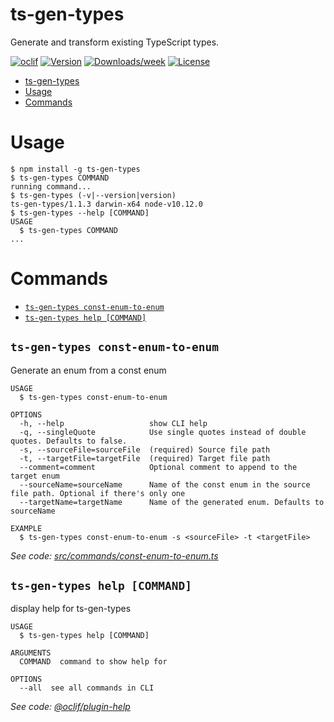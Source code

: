# ts-gen-types

Generate and transform existing TypeScript types.

[![oclif](https://img.shields.io/badge/cli-oclif-brightgreen.svg)](https://oclif.io)
[![Version](https://img.shields.io/npm/v/ts-gen-types.svg)](https://npmjs.org/package/ts-gen-types)
[![Downloads/week](https://img.shields.io/npm/dw/gen-types.svg)](https://npmjs.org/package/ts-gen-types)
[![License](https://img.shields.io/npm/l/ts-gen-types.svg)](https://github.com/bengry/ts-gen-types/blob/master/package.json)

<!-- toc -->
* [ts-gen-types](#ts-gen-types)
* [Usage](#usage)
* [Commands](#commands)
<!-- tocstop -->

# Usage

<!-- usage -->
```sh-session
$ npm install -g ts-gen-types
$ ts-gen-types COMMAND
running command...
$ ts-gen-types (-v|--version|version)
ts-gen-types/1.1.3 darwin-x64 node-v10.12.0
$ ts-gen-types --help [COMMAND]
USAGE
  $ ts-gen-types COMMAND
...
```
<!-- usagestop -->

# Commands

<!-- commands -->
* [`ts-gen-types const-enum-to-enum`](#ts-gen-types-const-enum-to-enum)
* [`ts-gen-types help [COMMAND]`](#ts-gen-types-help-command)

## `ts-gen-types const-enum-to-enum`

Generate an enum from a const enum

```
USAGE
  $ ts-gen-types const-enum-to-enum

OPTIONS
  -h, --help                   show CLI help
  -q, --singleQuote            Use single quotes instead of double quotes. Defaults to false.
  -s, --sourceFile=sourceFile  (required) Source file path
  -t, --targetFile=targetFile  (required) Target file path
  --comment=comment            Optional comment to append to the target enum
  --sourceName=sourceName      Name of the const enum in the source file path. Optional if there's only one
  --targetName=targetName      Name of the generated enum. Defaults to sourceName

EXAMPLE
  $ ts-gen-types const-enum-to-enum -s <sourceFile> -t <targetFile>
```

_See code: [src/commands/const-enum-to-enum.ts](https://github.com/bengry/ts-gen-types/blob/v1.1.3/src/commands/const-enum-to-enum.ts)_

## `ts-gen-types help [COMMAND]`

display help for ts-gen-types

```
USAGE
  $ ts-gen-types help [COMMAND]

ARGUMENTS
  COMMAND  command to show help for

OPTIONS
  --all  see all commands in CLI
```

_See code: [@oclif/plugin-help](https://github.com/oclif/plugin-help/blob/v2.1.4/src/commands/help.ts)_
<!-- commandsstop -->

